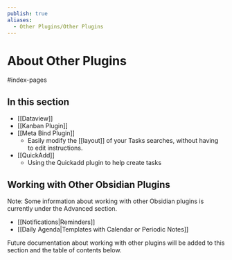 ```yaml
---
publish: true
aliases:
  - Other Plugins/Other Plugins
---
```


# About Other Plugins

<span class="related-pages">#index-pages</span>

## In this section

- [[Dataview]]
- [[Kanban Plugin]]
- [[Meta Bind Plugin]]
  - Easily modify the [[layout]] of your Tasks searches, without having to edit instructions.
- [[QuickAdd]]
  - Using the Quickadd plugin to help create tasks

## Working with Other Obsidian Plugins

Note: Some information about working with other Obsidian plugins is currently under the Advanced section.

- [[Notifications|Reminders]]
- [[Daily Agenda|Templates with Calendar or Periodic Notes]]

Future documentation about working with other plugins will be added to this section and the table of contents below.
